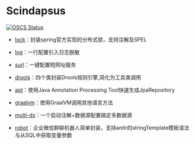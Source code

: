 # Scindapsus

[![OSCS Status](https://www.oscs1024.com/platform/badge/wyhtoString/scindapsus.git.svg?size=small)](https://www.murphysec.com/dr/MaXgg9K4i10g5JVjTI)

- [lock]：封装spring官方实现的分布式锁，支持注解及SPEL

- [log]：一行配置引入日志脱敏

- [surl]：一键配置短网址服务

- [drools]：四个类封装Drools规则引擎,简化为工具类调用

- [apt]：使用Java Annotation Processing Tool快速生成JpaRepository

- [graalvm]：使用GraalVM调用其他语言方法

- [multi-ds]：一个启动注解+数据源配置搞定多数据源

- [robot]：企业微信群聊机器人简单封装，支持antlr的stringTemplate模板语法与从SQL中获取变量参数

[lock]:/lock/README.md

[log]:/log/README.md

[surl]:/surl/README.md

[drools]:/drools/README.md

[apt]:/apt/README.md

[graalvm]:/graalvm/README.md

[multi-ds]:/multi-ds/README.md

[robot]:/robot/README.md
